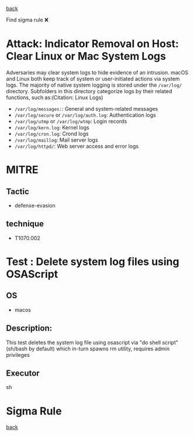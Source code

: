 
[back](../index.md)

Find sigma rule :x: 

# Attack: Indicator Removal on Host: Clear Linux or Mac System Logs 

Adversaries may clear system logs to hide evidence of an intrusion. macOS and Linux both keep track of system or user-initiated actions via system logs. The majority of native system logging is stored under the <code>/var/log/</code> directory. Subfolders in this directory categorize logs by their related functions, such as:(Citation: Linux Logs)

* <code>/var/log/messages:</code>: General and system-related messages
* <code>/var/log/secure</code> or <code>/var/log/auth.log</code>: Authentication logs
* <code>/var/log/utmp</code> or <code>/var/log/wtmp</code>: Login records
* <code>/var/log/kern.log</code>: Kernel logs
* <code>/var/log/cron.log</code>: Crond logs
* <code>/var/log/maillog</code>: Mail server logs
* <code>/var/log/httpd/</code>: Web server access and error logs


# MITRE
## Tactic
  - defense-evasion


## technique
  - T1070.002


# Test : Delete system log files using OSAScript
## OS
  - macos


## Description:
This test deletes the system log file using osascript via "do shell script"(sh/bash by default) which in-turn spawns rm utility, requires admin privileges


## Executor
sh

# Sigma Rule


[back](../index.md)
